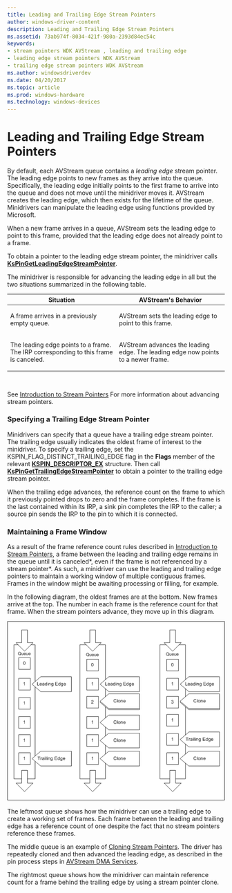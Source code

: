 ```yaml
---
title: Leading and Trailing Edge Stream Pointers
author: windows-driver-content
description: Leading and Trailing Edge Stream Pointers
ms.assetid: 73ab974f-8034-421f-980a-2393d84ec54c
keywords:
- stream pointers WDK AVStream , leading and trailing edge
- leading edge stream pointers WDK AVStream
- trailing edge stream pointers WDK AVStream
ms.author: windowsdriverdev
ms.date: 04/20/2017
ms.topic: article
ms.prod: windows-hardware
ms.technology: windows-devices
---
```


# Leading and Trailing Edge Stream Pointers





By default, each AVStream queue contains a *leading edge* stream pointer. The leading edge points to new frames as they arrive into the queue. Specifically, the leading edge initially points to the first frame to arrive into the queue and does not move until the minidriver moves it. AVStream creates the leading edge, which then exists for the lifetime of the queue. Minidrivers can manipulate the leading edge using functions provided by Microsoft.

When a new frame arrives in a queue, AVStream sets the leading edge to point to this frame, provided that the leading edge does not already point to a frame.

To obtain a pointer to the leading edge stream pointer, the minidriver calls [**KsPinGetLeadingEdgeStreamPointer**](https://msdn.microsoft.com/library/windows/hardware/ff563513).

The minidriver is responsible for advancing the leading edge in all but the two situations summarized in the following table.

<table>
<colgroup>
<col width="50%" />
<col width="50%" />
</colgroup>
<thead>
<tr class="header">
<th>Situation</th>
<th>AVStream's Behavior</th>
</tr>
</thead>
<tbody>
<tr class="odd">
<td><p>A frame arrives in a previously empty queue.</p></td>
<td><p>AVStream sets the leading edge to point to this frame.</p></td>
</tr>
<tr class="even">
<td><p>The leading edge points to a frame. The IRP corresponding to this frame is canceled.</p></td>
<td><p>AVStream advances the leading edge. The leading edge now points to a newer frame.</p></td>
</tr>
</tbody>
</table>

 

See [Introduction to Stream Pointers](introduction-to-stream-pointers.md) For more information about advancing stream pointers.

### Specifying a Trailing Edge Stream Pointer

Minidrivers can specify that a queue have a trailing edge stream pointer. The trailing edge usually indicates the oldest frame of interest to the minidriver. To specify a trailing edge, set the KSPIN\_FLAG\_DISTINCT\_TRAILING\_EDGE flag in the **Flags** member of the relevant [**KSPIN\_DESCRIPTOR\_EX**](https://msdn.microsoft.com/library/windows/hardware/ff563534) structure. Then call [**KsPinGetTrailingEdgeStreamPointer**](https://msdn.microsoft.com/library/windows/hardware/ff563518) to obtain a pointer to the trailing edge stream pointer.

When the trailing edge advances, the reference count on the frame to which it previously pointed drops to zero and the frame completes. If the frame is the last contained within its IRP, a sink pin completes the IRP to the caller; a source pin sends the IRP to the pin to which it is connected.

### Maintaining a Frame Window

As a result of the frame reference count rules described in [Introduction to Stream Pointers](introduction-to-stream-pointers.md), a frame between the leading and trailing edge remains in the queue until it is canceled*, even if the frame is not referenced by a stream pointer*. As such, a minidriver can use the leading and trailing edge pointers to maintain a working window of multiple contiguous frames. Frames in the window might be awaiting processing or filling, for example.

In the following diagram, the oldest frames are at the bottom. New frames arrive at the top. The number in each frame is the reference count for that frame. When the stream pointers advance, they move up in this diagram.

![diagram illustrating avstream stream pointers referencing pin queues](images/cnstream4.png)

The leftmost queue shows how the minidriver can use a trailing edge to create a working set of frames. Each frame between the leading and trailing edge has a reference count of one despite the fact that no stream pointers reference these frames.

The middle queue is an example of [Cloning Stream Pointers](cloning-stream-pointers.md). The driver has repeatedly cloned and then advanced the leading edge, as described in the pin process steps in [AVStream DMA Services](avstream-dma-services.md).

The rightmost queue shows how the minidriver can maintain reference count for a frame behind the trailing edge by using a stream pointer clone.

 

 




